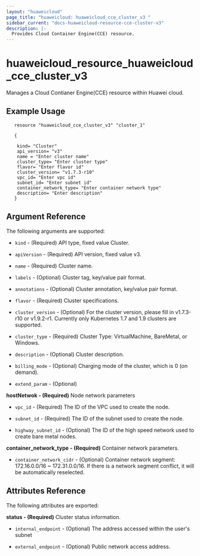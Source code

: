 ```yaml
---
layout: "huaweicloud"
page_title: "huaweicloud: huaweicloud_cce_cluster_v3 "
sidebar_current: "docs-huaweicloud-resource-cce-cluster-v3"
description: |-
  Provides Cloud Container Engine(CCE) resource.
---
```


# huaweicloud_resource_huaweicloud_cce_cluster_v3  

Manages a Cloud Contianer Engine(CCE) resource within Huawei cloud.

## Example Usage

 ```hcl
	resource "huaweicloud_cce_cluster_v3" "cluster_1" 
	
	{
 
     kind= "Cluster"
     api_version= "v3"
     name = "Enter cluster name"
     cluster_type= "Enter cluster type"
     flavor= "Enter flavor id"
     cluster_version= "v1.7.3-r10"
     vpc_id= "Enter vpc id"
     subnet_id= "Enter subnet id"
     container_network_type= "Enter container network type"
     description= "Enter description"
	}
```

## Argument Reference

The following arguments are supported:

* `kind` - (Required) API type, fixed value Cluster.

* `apiVersion` - (Required) API version, fixed value v3.

* `name` - (Required) Cluster name.

* `labels` - (Optional) Cluster tag, key/value pair format.

* `annotations` - (Optional) Cluster annotation, key/value pair format.

* `flavor` - (Required) Cluster specifications.

* `cluster_version` - (Optional) For the cluster version, please fill in v1.7.3-r10 or v1.9.2-r1. Currently only Kubernetes 1.7 and 1.9 clusters are supported.

* `cluster_type` - (Required) Cluster Type: VirtualMachine, BareMetal, or Windows.

* `description` - (Optional) Cluster description.

* `billing_mode` - (Optional) Charging mode of the cluster, which is 0 (on demand).

* `extend_param` - (Optional) 

**hostNetwok - (Required)** Node network parameters

  * `vpc_id` - (Required) The ID of the VPC used to create the node.

  * `subnet_id` - (Required) The ID of the subnet used to create the node.

  * `highway_subnet_id` - (Optional) The ID of the high speed network used to create bare metal nodes.

**container_network_type** **- (Required)** Container network parameters.

  * `container_network_cidr` - (Optional) Container network segment: 172.16.0.0/16 ~ 172.31.0.0/16. If there is a network segment conflict, it will be automatically reselected.

## Attributes Reference

The following attributes are exported:

**status - (Required)** Cluster status information.

   * `internal_endpoint` - (Optional) The address accessed within the user's subnet

   * `external_endpoint` - (Optional) Public network access address.
 


